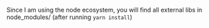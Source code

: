 Since I am using the node ecosystem, you will find all external libs in node_modules/ (after running `yarn install`)
